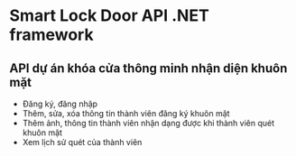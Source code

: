 # Smart Lock Door API .NET framework
## API dự án khóa cửa thông minh nhận diện khuôn mặt
- Đăng ký, đăng nhập
- Thêm, sửa, xóa thông tin thành viên đăng ký khuôn mặt
- Thêm ảnh, thông tin thành viên nhận dạng được khi thành viên quét khuôn mặt
- Xem lịch sử quét của thành viên
